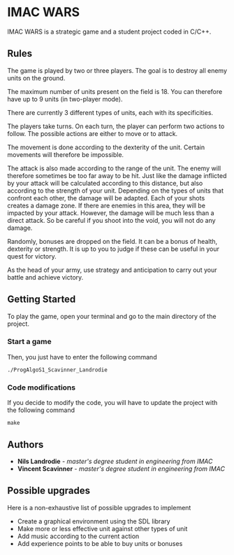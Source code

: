 # IMAC WARS

IMAC WARS is a strategic game and a student project coded in C/C++.

## Rules

The game is played by two or three players. The goal is to destroy all enemy units on the ground.

The maximum number of units present on the field is 18. You can therefore have up to 9 units (in two-player mode).

There are currently 3 different types of units, each with its specificities.

The players take turns. On each turn, the player can perform two actions to follow. The possible actions are either to move or to attack.

The movement is done according to the dexterity of the unit. Certain movements will therefore be impossible.

The attack is also made according to the range of the unit. The enemy will therefore sometimes be too far away to be hit. Just like the damage inflicted by your attack will be calculated according to this distance, but also according to the strength of your unit. Depending on the types of units that confront each other, the damage will be adapted.
Each of your shots creates a damage zone. If there are enemies in this area, they will be impacted by your attack. However, the damage will be much less than a direct attack. So be careful if you shoot into the void, you will not do any damage.

Randomly, bonuses are dropped on the field. It can be a bonus of health, dexterity or strength. It is up to you to judge if these can be useful in your quest for victory.

As the head of your army, use strategy and anticipation to carry out your battle and achieve victory.

## Getting Started

To play the game, open your terminal and go to the main directory of the project.

### Start a game

Then, you just have to enter the following command

```
./ProgAlgoS1_Scavinner_Landrodie
```

### Code modifications

If you decide to modify the code, you will have to update the project with the following command

```
make
```

## Authors

* **Nils Landrodie** - *master's degree student in engineering from IMAC*
* **Vincent Scavinner** - *master's degree student in engineering from IMAC*

## Possible upgrades

Here is a non-exhaustive list of possible upgrades to implement

* Create a graphical environment using the SDL library
* Make more or less effective unit against other types of unit
* Add music according to the current action
* Add experience points to be able to buy units or bonuses

